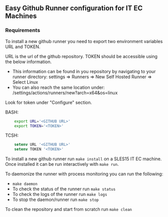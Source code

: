 ## Easy Github Runner configuration for IT EC Machines

### Requirements

To install a new github runner you need to export two environment variables URL and TOKEN.

URL is the url of the github repository. TOKEN should be accessible using the below information.

- This information can be found in you repository by navigating to your runner directory: settings => Runners => New Self Hosted Runner => Select Linux
- You can also reach the same location under: <your-github-url-here>/settings/actions/runners/new?arch=x64&os=linux

Look for token under "Configure" section.

BASH:

```bash
    export URL='<GITHUB URL>'
    export TOKEN='<TOKEN>'
```

TCSH:

```tcsh
    setenv URL '<GITHUB URL>'
    setenv TOKEN '<TOKEN>'
```

To install a new github runner run `make install` on a SLES15 IT EC machine. Once installed it can be run interactively with `make run`.

To daemonize the runner with process monitoring you can run the following:

- `make daemon`
- To check the status of the runner run `make status`
- To check the logs of the runner run `make logs`
- To stop the daemon/runner run `make stop`

To clean the repository and start from scratch run `make clean`
